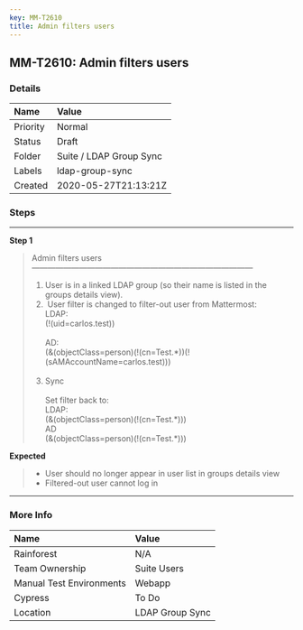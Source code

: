 ```yaml
---
key: MM-T2610
title: Admin filters users
---
```


## MM-T2610: Admin filters users

### Details

| Name     | Value                   |
| :------- | :---------------------- |
| Priority | Normal                  |
| Status   | Draft                   |
| Folder   | Suite / LDAP Group Sync |
| Labels   | ldap-group-sync         |
| Created  | 2020-05-27T21:13:21Z    |

### Steps

<hr/>

**Step 1**

> <article>Admin filters users<br>————————————————————————————<ol><li>User is in a linked LDAP group (so their name is listed in the groups details view).</li><li>&nbsp;User filter is changed to filter-out user from Mattermost:<br>LDAP:<br>(!(uid=carlos.test))<br><br>AD:<br>(&amp;(objectClass=person)(!(cn=Test.*))(!(sAMAccountName=carlos.test)))<br><br></li><li>Sync<br><br>Set filter back to:<br>LDAP:<br>(&amp;(objectClass=person)(!(cn=Test.*)))<br>AD<br>(&amp;(objectClass=person)(!(cn=Test.*)))</li></ol></article>

**Expected**

> <article><ul><li>User should no longer appear in user list in groups details view</li><li>Filtered-out user cannot log in</li></ul></article>

<hr/>

### More Info

| Name                     | Value           |
| :----------------------- | :-------------- |
| Rainforest               | N/A             |
| Team Ownership           | Suite Users     |
| Manual Test Environments | Webapp          |
| Cypress                  | To Do           |
| Location                 | LDAP Group Sync |
